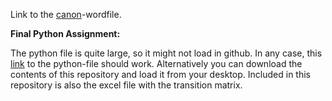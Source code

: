 
Link to the [canon](https://github.com/Arnebor/Assignments/blob/master/ECB-Canon-FinalVersion.docx)-wordfile.

**Final Python Assignment:**

The python file is quite large, so it might not load in github. In any case, this [link](http://nbviewer.jupyter.org/github/U1247846/AEA1-2016-2017/blob/master/MonopolyV5.ipynb) to the python-file should work. Alternatively you can download the contents of this repository and load it from your desktop. Included in this repository is also the excel file with the transition matrix.


